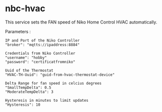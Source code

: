 # nbc-hvac

This service sets the FAN speed of Niko Home Control HVAC automatically.

Parameters :

    IP and Port of the Niko Controller
    "broker": "mqtts://ipaddress:8884"

    Credentials from Niko Controller
    "username": "hobby"
    "password": "certificatfromniko"

    Uuid of the Thermostat
    "HVAC-TH-Uuid": "guid-from-hvac-thermostat-device"

    Delta Range for fan speed in celcius degrees
    "SmallTempDelta": 0.5
    "ModerateTempDelta": 3

    Hysteresis in minutes to limit updates
    "Hysteresis": 10
